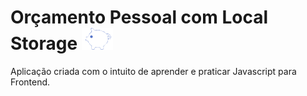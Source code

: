 # Orçamento Pessoal com Local Storage ![](logo.png)
Aplicação criada com o intuito de aprender e praticar Javascript para Frontend.
